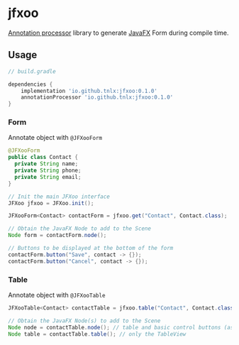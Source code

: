 # jfxoo

[Annotation processor](https://docs.oracle.com/javase/8/docs/api/javax/annotation/processing/Processor.html) library
to generate [JavaFX](https://openjfx.io/) Form during compile time.

## Usage

```gradle
// build.gradle

dependencies {
    implementation 'io.github.tnlx:jfxoo:0.1.0'
    annotationProcessor 'io.github.tnlx:jfxoo:0.1.0'
}
```

### Form

Annotate object with `@JFXooForm`

```java
@JFXooForm
public class Contact {
  private String name;
  private String phone;
  private String email;
}
```

```java
// Init the main JFXoo interface
JFXoo jfxoo = JFXoo.init();

JFXooForm<Contact> contactForm = jfxoo.get("Contact", Contact.class);

// Obtain the JavaFX Node to add to the Scene
Node form = contactForm.node();

// Buttons to be displayed at the bottom of the form
contactForm.button("Save", contact -> {});
contactForm.button("Cancel", contact -> {});
```

### Table

Annotate object with `@JFXooTable`

```java
JFXooTable<Contact> contactTable = jfxoo.table("Contact", Contact.class);

// Obtain the JavaFX Node(s) to add to the Scene
Node node = contactTable.node(); // table and basic control buttons (as VBox)
Node table = contactTable.table(); // only the TableView
```
